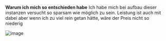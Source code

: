 **Warum ich mich so entschieden habe**
Ich habe mich bei aufbau dieser instanzen versucht so sparsam wie möglich zu sein. Leistung ist auch mit dabei aber wenn ich zu viel rein getan hätte, wäre der Preis nicht so niederig 

![image](https://github.com/NxahX0/M346/assets/118827507/48854154-d7e9-49bc-ba99-1ac875076719)
